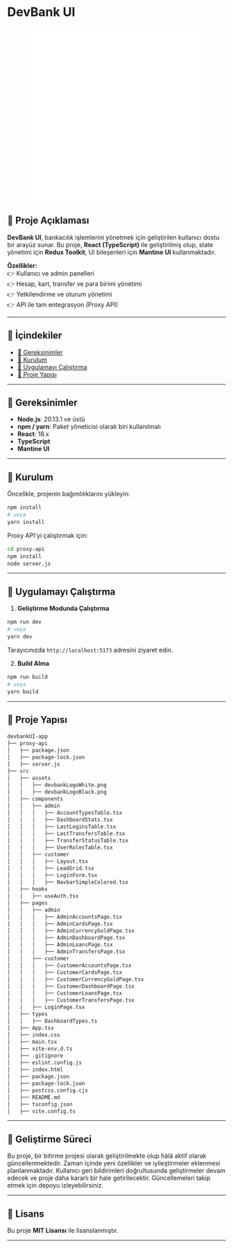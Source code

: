 # DevBank UI  

<p align="center">
  <img width="400" height="400" src="src/assets/devbankLogoWhite.png">
</p>

## 📌 **Proje Açıklaması**  

**DevBank UI**, bankacılık işlemlerini yönetmek için geliştirilen kullanıcı dostu bir arayüz sunar. Bu proje, **React (TypeScript)** ile geliştirilmiş olup, state yönetimi için **Redux Toolkit**, UI bileşenleri için **Mantine UI** kullanmaktadır.  

**Özellikler:**  
👉 Kullanıcı ve admin panelleri  
👉 Hesap, kart, transfer ve para birimi yönetimi  
👉 Yetkilendirme ve oturum yönetimi  
👉 API ile tam entegrasyon (Proxy API)  

---

## 📌 **İçindekiler**  
- [📌 Gereksinimler](#gereksinimler)  
- [📌 Kurulum](#kurulum)  
- [📌 Uygulamayı Çalıştırma](#uygulamayi-calistirma)  
- [📌 Proje Yapısı](#proje-yapisi)  

---

## 📌 **Gereksinimler**  

- **Node.js**: 20.13.1 ve üstü  
- **npm / yarn**: Paket yöneticisi olarak biri kullanılmalı  
- **React**: 18.x  
- **TypeScript**  
- **Mantine UI**  

---

## 📌 **Kurulum**  

Öncelikle, projenin bağımlılıklarını yükleyin:  

```bash
npm install
# veya
yarn install
```

Proxy API'yi çalıştırmak için:  
```bash
cd proxy-api
npm install
node server.js
```

---

## 📌 **Uygulamayı Çalıştırma**  

1. **Geliştirme Modunda Çalıştırma**  
```bash
npm run dev
# veya
yarn dev
```
Tarayıcınızda `http://localhost:5173` adresini ziyaret edin.  

2. **Build Alma**  
```bash
npm run build
# veya
yarn build
```

---

## 📌 **Proje Yapısı**  

```plaintext
devbankUI-app
├── proxy-api
│   ├── package.json
│   ├── package-lock.json
│   ├── server.js
├── src
│   ├── assets
│   │   ├── devbankLogoWhite.png
│   │   ├── devbankLogoBlack.png
│   ├── components
│   │   ├── admin
│   │   │   ├── AccountTypesTable.tsx
│   │   │   ├── DashboardStats.tsx
│   │   │   ├── LastLoginsTable.tsx
│   │   │   ├── LastTransfersTable.tsx
│   │   │   ├── TransferStatusTable.tsx
│   │   │   ├── UserRolesTable.tsx
│   │   ├── customer
│   │   │   ├── Layout.tsx
│   │   │   ├── LeadGrid.tsx
│   │   │   ├── LoginForm.tsx
│   │   │   ├── NavbarSimpleColored.tsx
│   ├── hooks
│   │   ├── useAuth.tsx
│   ├── pages
│   │   ├── admin
│   │   │   ├── AdminAccountsPage.tsx
│   │   │   ├── AdminCardsPage.tsx
│   │   │   ├── AdminCurrencyGoldPage.tsx
│   │   │   ├── AdminDashboardPage.tsx
│   │   │   ├── AdminLoansPage.tsx
│   │   │   ├── AdminTransfersPage.tsx
│   │   ├── customer
│   │   │   ├── CustomerAccountsPage.tsx
│   │   │   ├── CustomerCardsPage.tsx
│   │   │   ├── CustomerCurrencyGoldPage.tsx
│   │   │   ├── CustomerDashboardPage.tsx
│   │   │   ├── CustomerLoansPage.tsx
│   │   │   ├── CustomerTransfersPage.tsx
│   │   ├── LoginPage.tsx
│   ├── types
│   │   ├── DashboardTypes.ts
│   ├── App.tsx
│   ├── index.css
│   ├── main.tsx
│   ├── vite-env.d.ts
│   ├── .gitignore
│   ├── eslint.config.js
│   ├── index.html
│   ├── package.json
│   ├── package-lock.json
│   ├── postcss.config.cjs
│   ├── README.md
│   ├── tsconfig.json
│   ├── vite.config.ts
```

---

## 📌 **Geliştirme Süreci**  

Bu proje, bir bitirme projesi olarak geliştirilmekte olup hâlâ aktif olarak güncellenmektedir. Zaman içinde yeni özellikler ve iyileştirmeler eklenmesi planlanmaktadır. Kullanıcı geri bildirimleri doğrultusunda geliştirmeler devam edecek ve proje daha kararlı bir hale getirilecektir. Güncellemeleri takip etmek için depoyu izleyebilirsiniz.  

---

## 📌 **Lisans**  

Bu proje **MIT Lisansı** ile lisanslanmıştır.  

---


